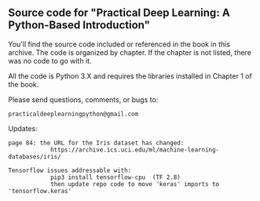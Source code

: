 Source code for "Practical Deep Learning: A Python-Based Introduction"
----------------------------------------------------------------------

You'll find the source code included or referenced in the book in this
archive.  The code is organized by chapter.  If the chapter is not listed,
there was no code to go with it.

All the code is Python 3.X and requires the libraries installed in Chapter 1
of the book.

Please send questions, comments, or bugs to:

    practicaldeeplearningpython@gmail.com

Updates:

    page 84: the URL for the Iris dataset has changed:
                https://archive.ics.uci.edu/ml/machine-learning-databases/iris/

    Tensorflow issues addressable with:
                pip3 install tensorflow-cpu  (TF 2.8)
                then update repo code to move 'keras' imports to 'tensorflow.keras'

